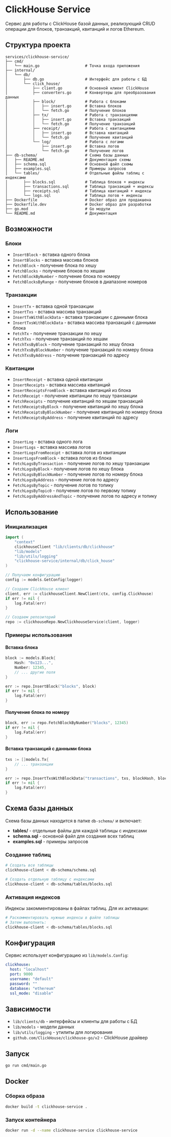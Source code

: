 # ClickHouse Service

Сервис для работы с ClickHouse базой данных, реализующий CRUD операции для блоков, транзакций, квитанций и логов Ethereum.

## Структура проекта

```
services/clickhouse-service/
├── cmd/
│   └── main.go                    # Точка входа приложения
├── internal/
│   └── db/
│       ├── db.go                  # Интерфейс для работы с БД
│       └── click_house/
│           ├── client.go          # Основной клиент ClickHouse
│           ├── converters.go      # Конвертеры для преобразования данных
│           ├── block/             # Работа с блоками
│           │   ├── insert.go      # Вставка блоков
│           │   └── fetch.go       # Получение блоков
│           ├── tx/                # Работа с транзакциями
│           │   ├── insert.go      # Вставка транзакций
│           │   └── fetch.go       # Получение транзакций
│           ├── receipt/           # Работа с квитанциями
│           │   ├── insert.go      # Вставка квитанций
│           │   └── fetch.go       # Получение квитанций
│           └── log/               # Работа с логами
│               ├── insert.go      # Вставка логов
│               └── fetch.go       # Получение логов
├── db-schema/                     # Схема базы данных
│   ├── README.md                  # Документация схемы
│   ├── schema.sql                 # Основной файл схемы
│   ├── examples.sql               # Примеры запросов
│   └── tables/                    # Отдельные файлы таблиц с индексами
│       ├── blocks.sql             # Таблица блоков + индексы
│       ├── transactions.sql       # Таблица транзакций + индексы
│       ├── receipts.sql           # Таблица квитанций + индексы
│       └── logs.sql               # Таблица логов + индексы
├── Dockerfile                     # Docker образ для продакшена
├── Dockerfile.dev                 # Docker образ для разработки
├── go.mod                         # Go модули
└── README.md                      # Документация
```

## Возможности

### Блоки
- `InsertBlock` - вставка одного блока
- `InsertBlocks` - вставка массива блоков
- `FetchBlock` - получение блока по хешу
- `FetchBlocks` - получение блоков по хешам
- `FetchBlockByNumber` - получение блока по номеру
- `FetchBlocksByRange` - получение блоков в диапазоне номеров

### Транзакции
- `InsertTx` - вставка одной транзакции
- `InsertTxs` - вставка массива транзакций
- `InsertTxWithBlockData` - вставка транзакции с данными блока
- `InsertTxsWithBlockData` - вставка массива транзакций с данными блока
- `FetchTx` - получение транзакции по хешу
- `FetchTxs` - получение транзакций по хешам
- `FetchTxsByBlock` - получение транзакций по хешу блока
- `FetchTxsByBlockNumber` - получение транзакций по номеру блока
- `FetchTxsByAddress` - получение транзакций по адресу

### Квитанции
- `InsertReceipt` - вставка одной квитанции
- `InsertReceipts` - вставка массива квитанций
- `InsertReceiptsFromBlock` - вставка квитанций из блока
- `FetchReceipt` - получение квитанции по хешу транзакции
- `FetchReceipts` - получение квитанций по хешам транзакций
- `FetchReceiptsByBlock` - получение квитанций по хешу блока
- `FetchReceiptsByBlockNumber` - получение квитанций по номеру блока
- `FetchReceiptsByAddress` - получение квитанций по адресу

### Логи
- `InsertLog` - вставка одного лога
- `InsertLogs` - вставка массива логов
- `InsertLogsFromReceipt` - вставка логов из квитанции
- `InsertLogsFromBlock` - вставка логов из блока
- `FetchLogsByTransaction` - получение логов по хешу транзакции
- `FetchLogsByBlock` - получение логов по хешу блока
- `FetchLogsByBlockNumber` - получение логов по номеру блока
- `FetchLogsByAddress` - получение логов по адресу
- `FetchLogsByTopic` - получение логов по топику
- `FetchLogsByTopic0` - получение логов по первому топику
- `FetchLogsByAddressAndTopic` - получение логов по адресу и топику

## Использование

### Инициализация

```go
import (
    "context"
    clickhouseClient "lib/clients/db/clickhouse"
    "lib/models"
    "lib/utils/logging"
    "clickhouse-service/internal/db/click_house"
)

// Получаем конфигурацию
config := models.GetConfig(logger)

// Создаем ClickHouse клиент
client, err := clickhouseClient.NewClient(ctx, config.Clickhouse)
if err != nil {
    log.Fatal(err)
}

// Создаем репозиторий
repo := clickhouseRepo.NewClickhouseService(client, logger)
```

### Примеры использования

#### Вставка блока
```go
block := models.Block{
    Hash: "0x123...",
    Number: 12345,
    // ... другие поля
}

err := repo.InsertBlock("blocks", block)
if err != nil {
    log.Fatal(err)
}
```

#### Получение блока по номеру
```go
block, err := repo.FetchBlockByNumber("blocks", 12345)
if err != nil {
    log.Fatal(err)
}
```

#### Вставка транзакций с данными блока
```go
txs := []models.Tx{
    // ... транзакции
}

err := repo.InsertTxsWithBlockData("transactions", txs, blockHash, blockNumber, blockTimestamp)
if err != nil {
    log.Fatal(err)
}
```

## Схема базы данных

Схема базы данных находится в папке `db-schema/` и включает:

- **tables/** - отдельные файлы для каждой таблицы с индексами
- **schema.sql** - основной файл для создания всех таблиц
- **examples.sql** - примеры запросов

### Создание таблиц

```bash
# Создать все таблицы
clickhouse-client < db-schema/schema.sql

# Создать отдельную таблицу с индексами
clickhouse-client < db-schema/tables/blocks.sql
```

### Активация индексов

Индексы закомментированы в файлах таблиц. Для их активации:

```bash
# Раскомментировать нужные индексы в файле таблицы
# Затем выполнить:
clickhouse-client < db-schema/tables/blocks.sql
```

## Конфигурация

Сервис использует конфигурацию из `lib/models.Config`:

```yaml
clickhouse:
  host: "localhost"
  port: 9000
  username: "default"
  password: ""
  database: "ethereum"
  ssl_mode: "disable"
```

## Зависимости

- `lib/clients/db` - интерфейсы и клиенты для работы с БД
- `lib/models` - модели данных
- `lib/utils/logging` - утилиты для логирования
- `github.com/ClickHouse/clickhouse-go/v2` - ClickHouse драйвер

## Запуск

```bash
go run cmd/main.go
```

## Docker

### Сборка образа
```bash
docker build -t clickhouse-service .
```

### Запуск контейнера
```bash
docker run -d --name clickhouse-service clickhouse-service
```
